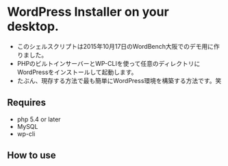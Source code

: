 # WordPress Installer on your desktop.

* このシェルスクリプトは2015年10月17日のWordBench大阪でのデモ用に作りました。
* PHPのビルトインサーバーとWP-CLIを使って任意のディレクトリにWordPressをインストールして起動します。
* たぶん、現存する方法で最も簡単にWordPress環境を構築する方法です。笑

## Requires

* php 5.4 or later
* MySQL
* wp-cli

## How to use

```

```
